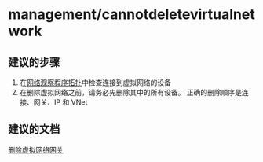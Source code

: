 <properties
    pageTitle="management/cannotdeletevirtualnetwork"
    description="management/cannotdeletevirtualnetwork"
    service="microsoft.network"
    resource="virtualnetworks"
    authors="radwiv"
    displayOrder=""
    selfHelpType="generic"
    supportTopicIds="32584253"
    resourceTags=""
    productPesIds="15526"
    cloudEnvironments="public"
/>


# management/cannotdeletevirtualnetwork
<a id="managementcannotdeletevirtualnetwork" class="xliff"></a>

## **建议的步骤**
<a id="recommended-steps" class="xliff"></a>
1. 在[网络观察程序拓扑](data-blade:microsoft_azure_network.networkwatchertopologyblade)中检查连接到虚拟网络的设备<br>
2. 在删除虚拟网络之前，请务必先删除其中的所有设备。 正确的删除顺序是连接、网关、IP 和 VNet<br>

## **建议的文档**
<a id="recommended-documents" class="xliff"></a>
[删除虚拟网络网关](https://docs.microsoft.com/azure/vpn-gateway/vpn-gateway-delete-vnet-gateway-portal)
